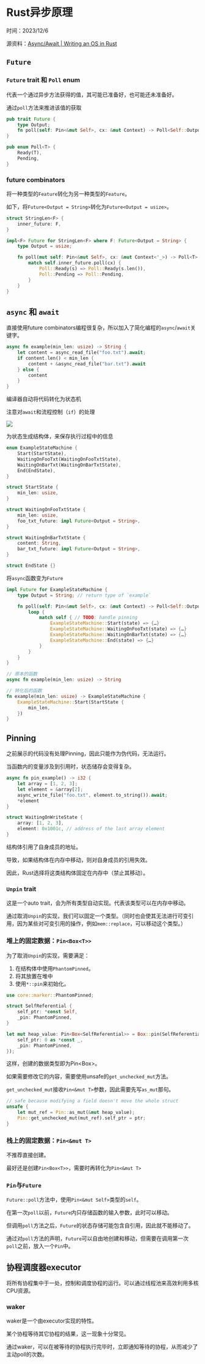 # Rust异步原理

时间：2023/12/6

源资料：[Async/Await | Writing an OS in Rust](https://os.phil-opp.com/async-await/#futures-in-rust)

## `Future`

### `Future` trait 和 `Poll` enum

代表一个通过异步方法获得的值，其可能已准备好，也可能还未准备好。

通过`poll`方法来推进该值的获取

```Rust
pub trait Future {
    type Output;
    fn poll(self: Pin<&mut Self>, cx: &mut Context) -> Poll<Self::Output>;
}

pub enum Poll<T> {
    Ready(T),
    Pending,
}
```

### future combinators

将一种类型的`Feature`转化为另一种类型的`Feature`。

如下，将`Future<Output = String>`转化为`Future<Output = usize>`。
```Rust
struct StringLen<F> {
    inner_future: F,
}

impl<F> Future for StringLen<F> where F: Future<Output = String> {
    type Output = usize;

    fn poll(mut self: Pin<&mut Self>, cx: &mut Context<'_>) -> Poll<T> {
        match self.inner_future.poll(cx) {
            Poll::Ready(s) => Poll::Ready(s.len()),
            Poll::Pending => Poll::Pending,
        }
    }
}
```

## `async` 和 `await`

直接使用future combinators编程很复杂，所以加入了简化编程的`async`/`await`关键字。

```Rust
async fn example(min_len: usize) -> String {
    let content = async_read_file("foo.txt").await;
    if content.len() < min_len {
        content + &async_read_file("bar.txt").await
    } else {
        content
    }
}
```

编译器自动将代码转化为状态机

注意对`await`和流程控制（`if`）的处理

![](..\图片\async-state-machine-basic.svg)

为状态生成结构体，来保存执行过程中的信息

```Rust
enum ExampleStateMachine {
    Start(StartState),
    WaitingOnFooTxt(WaitingOnFooTxtState),
    WaitingOnBarTxt(WaitingOnBarTxtState),
    End(EndState),
}

struct StartState {
    min_len: usize,
}

struct WaitingOnFooTxtState {
    min_len: usize,
    foo_txt_future: impl Future<Output = String>,
}

struct WaitingOnBarTxtState {
    content: String,
    bar_txt_future: impl Future<Output = String>,
}

struct EndState {}
```

将`async`函数变为`Future`

```Rust
impl Future for ExampleStateMachine {
    type Output = String; // return type of `example`

    fn poll(self: Pin<&mut Self>, cx: &mut Context) -> Poll<Self::Output> {
        loop {
            match self { // TODO: handle pinning
                ExampleStateMachine::Start(state) => {…}
                ExampleStateMachine::WaitingOnFooTxt(state) => {…}
                ExampleStateMachine::WaitingOnBarTxt(state) => {…}
                ExampleStateMachine::End(state) => {…}
            }
        }
    }
}

// 原本的函数
async fn example(min_len: usize) -> String

// 转化后的函数
fn example(min_len: usize) -> ExampleStateMachine {
    ExampleStateMachine::Start(StartState {
        min_len,
    })
}
```

## Pinning

之前展示的代码没有处理Pinning，因此只能作为伪代码，无法运行。

当函数内的变量涉及到引用时，状态储存会变得复杂。

```Rust
async fn pin_example() -> i32 {
    let array = [1, 2, 3];
    let element = &array[2];
    async_write_file("foo.txt", element.to_string()).await;
    *element
}

struct WaitingOnWriteState {
    array: [1, 2, 3],
    element: 0x1001c, // address of the last array element
}
```

结构体引用了自身成员的地址。

导致，如果结构体在内存中移动，则对自身成员的引用失效。

因此，Rust选择将这类结构体固定在内存中（禁止其移动）。

### `Unpin` trait

这是一个auto trait，会为所有类型自动实现。代表该类型可以在内存中移动。

通过取消`Unpin`的实现，我们可以固定一个类型。（同时也会使其无法进行可变引用，因为某些对可变引用的操作，例如`mem::replace`，可以移动这个类型。）

### 堆上的固定数据：`Pin<Box<T>>`

为了取消`Unpin`的实现，需要满足：

1. 在结构体中使用`PhantomPinned`。
2. 将其放置在堆中
3. 使用`*::pin`来初始化。

```Rust
use core::marker::PhantomPinned;

struct SelfReferential {
    self_ptr: *const Self,
    _pin: PhantomPinned,
}

let mut heap_value: Pin<Box<SelfReferential>> = Box::pin(SelfReferential {
    self_ptr: 0 as *const _,
    _pin: PhantomPinned,
});
```

这样，创建的数据类型即为Pin<Box<T>>。

如果需要修改它的内容，需要使用unsafe的`get_unchecked_mut`方法。

`get_unchecked_mut`接收`Pin<&mut T>`参数，因此需要先写`as_mut`那句。

```Rust
// safe because modifying a field doesn't move the whole struct
unsafe {
    let mut_ref = Pin::as_mut(&mut heap_value);
    Pin::get_unchecked_mut(mut_ref).self_ptr = ptr;
}
```

### 栈上的固定数据：`Pin<&mut T>`

不推荐直接创建。

最好还是创建`Pin<Box<T>>`，需要时再转化为`Pin<&mut T>`

### `Pin`与`Future`

`Future::poll`方法中，使用`Pin<&mut Self>`类型的`self`。

在第一次`poll`以前，`Future`内只存储函数的输入参数，此时可以移动。

但调用`poll`方法之后，`Future`的状态存储可能包含自引用，因此就不能移动了。

通过对`poll`方法的声明，`Future`可以自由地创建和移动，但需要在调用第一次`poll`之前，放入一个`Pin`中。

## 协程调度器executor

将所有协程集中于一处，控制和调度协程的运行。可以通过线程池来高效利用多核CPU资源。

### waker

waker是一个由executor实现的特性。

某个协程等待其它协程的结果，这一现象十分常见。

通过waker，可以在被等待的协程执行完毕时，立即通知等待的协程，从而减少了主动poll的次数。

